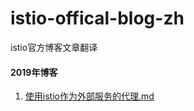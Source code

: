 # istio-offical-blog-zh
istio官方博客文章翻译



#### 2019年博客

1. [使用istio作为外部服务的代理.md](./2019/使用istio作为外部服务的代理.md)
